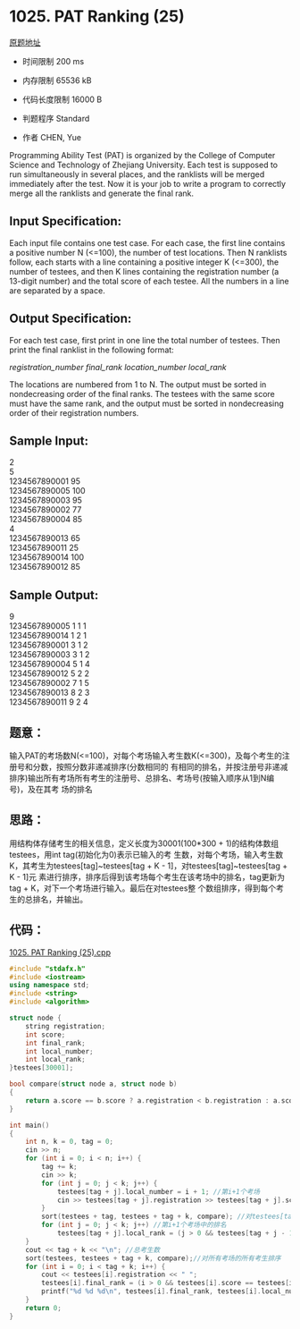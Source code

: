 ﻿# 1025. PAT Ranking (25)
[原题地址](https://www.patest.cn/contests/pat-a-practise/1025)
* 时间限制 200 ms

* 内存限制 65536 kB

* 代码长度限制 16000 B

* 判题程序 Standard 

* 作者 CHEN, Yue



Programming Ability Test (PAT) is organized by the College of Computer Science and Technology of 
Zhejiang University. Each test is supposed to run simultaneously in several places, and the ranklists 
will be merged immediately after the test. Now it is your job to write a program to correctly merge 
all the ranklists and generate the final rank.



## Input Specification: 

Each input file contains one test case. For each case, the first line contains a positive number N (<=100), 
the number of test locations. Then N ranklists follow, each starts with a line containing a positive 
integer K (<=300), the number of testees, and then K lines containing the registration number (a 13-digit number) 
and the total score of each testee. All the numbers in a line are separated by a space.



## Output Specification: 

For each test case, first print in one line the total number of testees. Then print the final ranklist 
in the following format:

*registration_number final_rank location_number local_rank*

The locations are numbered from 1 to N. The output must be sorted in nondecreasing order of the final ranks. 
The testees with the same score must have the same rank, and the output must be sorted in nondecreasing order 
of their registration numbers.



## Sample Input:

2  
5  
1234567890001 95  
1234567890005 100  
1234567890003 95  
1234567890002 77  
1234567890004 85  
4  
1234567890013 65  
1234567890011 25  
1234567890014 100  
1234567890012 85  



## Sample Output:

9  
1234567890005 1 1 1  
1234567890014 1 2 1  
1234567890001 3 1 2  
1234567890003 3 1 2  
1234567890004 5 1 4  
1234567890012 5 2 2  
1234567890002 7 1 5  
1234567890013 8 2 3  
1234567890011 9 2 4  


## 题意：

输入PAT的考场数N(<=100)，对每个考场输入考生数K(<=300)，及每个考生的注册号和分数，按照分数非递减排序(分数相同的
有相同的排名，并按注册号非递减排序)输出所有考场所有考生的注册号、总排名、考场号(按输入顺序从1到N编号)，及在其考
场的排名


## 思路：

用结构体存储考生的相关信息，定义长度为30001(100*300 + 1)的结构体数组testees，用int tag(初始化为0)表示已输入的考
生数，对每个考场，输入考生数K，其考生为testees[tag]~testees[tag + K - 1]，对testees[tag]~testees[tag + K - 1]元
素进行排序，排序后得到该考场每个考生在该考场中的排名，tag更新为tag + K，对下一个考场进行输入。最后在对testees整
个数组排序，得到每个考生的总排名，并输出。

## 代码：


[1025. PAT Ranking (25).cpp ](https://github.com/jerrykcode/PAT-Practise/blob/master/PAT%20Advanced%20Level%20Practise/1025.%20PAT%20Ranking%20(25)/1025.%20PAT%20Ranking%20(25).cpp)


```cpp
#include "stdafx.h"
#include <iostream>
using namespace std;
#include <string>
#include <algorithm>

struct node {
	string registration;
	int score;
	int final_rank;
	int local_number;
	int local_rank;
}testees[30001];

bool compare(struct node a, struct node b)
{
	return a.score == b.score ? a.registration < b.registration : a.score > b.score;
}

int main()
{
	int n, k = 0, tag = 0;
	cin >> n;
	for (int i = 0; i < n; i++) {
		tag += k;
		cin >> k;
		for (int j = 0; j < k; j++) {
			testees[tag + j].local_number = i + 1; //第i+1个考场
			cin >> testees[tag + j].registration >> testees[tag + j].score;
		}
		sort(testees + tag, testees + tag + k, compare); //对testees[tag]~testees[tag + k]排序，即对第i+1个考场的考生排序
		for (int j = 0; j < k; j++) //第i+1个考场中的排名
			testees[tag + j].local_rank = (j > 0 && testees[tag + j - 1].score == testees[tag + j].score) ? testees[tag + j - 1].local_rank : j + 1;
	}
	cout << tag + k << "\n"; //总考生数
	sort(testees, testees + tag + k, compare);//对所有考场的所有考生排序
	for (int i = 0; i < tag + k; i++) {
		cout << testees[i].registration << " ";
		testees[i].final_rank = (i > 0 && testees[i].score == testees[i - 1].score) ? testees[i - 1].final_rank : i + 1;//总排名
		printf("%d %d %d\n", testees[i].final_rank, testees[i].local_number, testees[i].local_rank);
	}
    return 0;
}

```